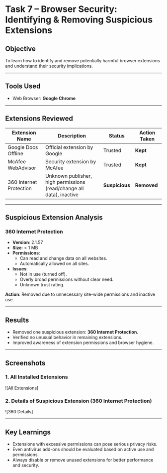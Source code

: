 # Task 7 – Browser Security: Identifying & Removing Suspicious Extensions

##  Objective
To learn how to identify and remove potentially harmful browser extensions and understand their security implications.

---

##  Tools Used
- Web Browser: **Google Chrome**

---

## Extensions Reviewed

| Extension Name          | Description                                 | Status     | Action Taken                     |
|-------------------------|---------------------------------------------|------------|----------------------------------|
| Google Docs Offline     | Official extension by Google                | Trusted    | **Kept**                         |
| McAfee WebAdvisor       | Security extension by McAfee                | Trusted    | **Kept**                         |
| 360 Internet Protection | Unknown publisher, high permissions (read/change all data), inactive | **Suspicious** | **Removed**                     |

---

## Suspicious Extension Analysis

### 360 Internet Protection
- **Version**: 2.1.57  
- **Size**: < 1 MB  
- **Permissions**:  
  - Can read and change data on all websites.  
  - Automatically allowed on all sites.  
- **Issues**:
  - Not in use (turned off).
  - Overly broad permissions without clear need.
  - Unknown trust rating.

**Action**: Removed due to unnecessary site-wide permissions and inactive use.

---

## Results
- Removed one suspicious extension: **360 Internet Protection**.
- Verified no unusual behavior in remaining extensions.
- Improved awareness of extension permissions and browser hygiene.

---

## Screenshots

### 1. All Installed Extensions  
![All Extensions]

### 2. Details of Suspicious Extension (360 Internet Protection)  
![360 Details]

---

## Key Learnings
- Extensions with excessive permissions can pose serious privacy risks.
- Even antivirus add-ons should be evaluated based on active use and permissions.
- Always disable or remove unused extensions for better performance and security.




